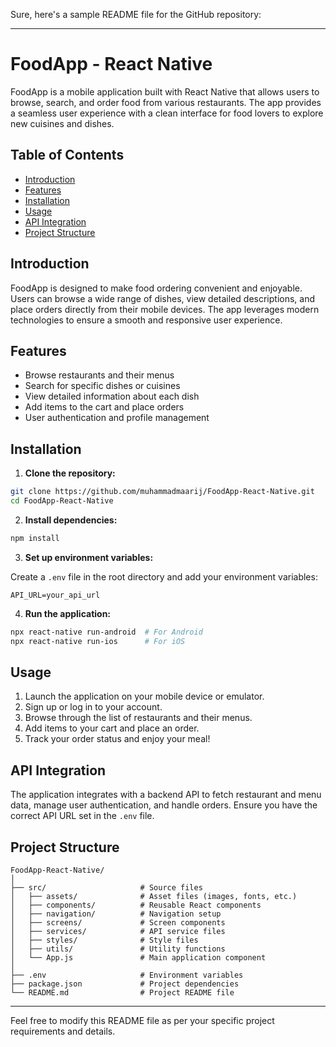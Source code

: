 Sure, here's a sample README file for the GitHub repository:

---

# FoodApp - React Native

FoodApp is a mobile application built with React Native that allows users to browse, search, and order food from various restaurants. The app provides a seamless user experience with a clean interface for food lovers to explore new cuisines and dishes.

## Table of Contents

- [Introduction](#introduction)
- [Features](#features)
- [Installation](#installation)
- [Usage](#usage)
- [API Integration](#api-integration)
- [Project Structure](#project-structure)

## Introduction

FoodApp is designed to make food ordering convenient and enjoyable. Users can browse a wide range of dishes, view detailed descriptions, and place orders directly from their mobile devices. The app leverages modern technologies to ensure a smooth and responsive user experience.

## Features

- Browse restaurants and their menus
- Search for specific dishes or cuisines
- View detailed information about each dish
- Add items to the cart and place orders
- User authentication and profile management

## Installation

1. **Clone the repository:**

```bash
git clone https://github.com/muhammadmaarij/FoodApp-React-Native.git
cd FoodApp-React-Native
```

2. **Install dependencies:**

```bash
npm install
```

3. **Set up environment variables:**

Create a `.env` file in the root directory and add your environment variables:

```
API_URL=your_api_url
```

4. **Run the application:**

```bash
npx react-native run-android  # For Android
npx react-native run-ios      # For iOS
```

## Usage

1. Launch the application on your mobile device or emulator.
2. Sign up or log in to your account.
3. Browse through the list of restaurants and their menus.
4. Add items to your cart and place an order.
5. Track your order status and enjoy your meal!

## API Integration

The application integrates with a backend API to fetch restaurant and menu data, manage user authentication, and handle orders. Ensure you have the correct API URL set in the `.env` file.

## Project Structure

```
FoodApp-React-Native/
│
├── src/                     # Source files
│   ├── assets/              # Asset files (images, fonts, etc.)
│   ├── components/          # Reusable React components
│   ├── navigation/          # Navigation setup
│   ├── screens/             # Screen components
│   ├── services/            # API service files
│   ├── styles/              # Style files
│   ├── utils/               # Utility functions
│   └── App.js               # Main application component
│
├── .env                     # Environment variables
├── package.json             # Project dependencies
└── README.md                # Project README file
```

---

Feel free to modify this README file as per your specific project requirements and details.
